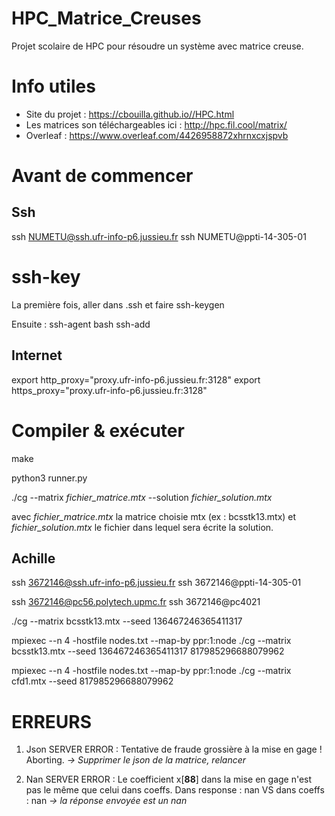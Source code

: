 # HPC_Matrice_Creuses
Projet scolaire de HPC pour résoudre un système avec matrice creuse.

# Info utiles
* Site du projet : https://cbouilla.github.io//HPC.html
* Les matrices son téléchargeables ici : http://hpc.fil.cool/matrix/
* Overleaf : https://www.overleaf.com/4426958872xhrnxcxjspvb

# Avant de commencer
## Ssh
ssh NUMETU@ssh.ufr-info-p6.jussieu.fr
ssh NUMETU@ppti-14-305-01

# ssh-key
La première fois, aller dans .ssh et faire
ssh-keygen

Ensuite :
ssh-agent bash
ssh-add
## Internet
export http_proxy="proxy.ufr-info-p6.jussieu.fr:3128"
export https_proxy="proxy.ufr-info-p6.jussieu.fr:3128"

# Compiler & exécuter
make

python3 runner.py

./cg --matrix *fichier_matrice.mtx* --solution *fichier_solution.mtx*

avec *fichier_matrice.mtx* la matrice choisie mtx (ex : bcsstk13.mtx)
et *fichier_solution.mtx* le fichier dans lequel sera écrite la solution.

## Achille
ssh 3672146@ssh.ufr-info-p6.jussieu.fr
ssh 3672146@ppti-14-305-01

ssh 3672146@pc56.polytech.upmc.fr
ssh 3672146@pc4021

./cg --matrix bcsstk13.mtx --seed 136467246365411317

mpiexec --n 4 -hostfile nodes.txt --map-by ppr:1:node ./cg --matrix bcsstk13.mtx --seed 136467246365411317
817985296688079962

mpiexec --n 4 -hostfile nodes.txt --map-by ppr:1:node ./cg --matrix cfd1.mtx --seed 817985296688079962

# ERREURS
 1. Json
SERVER ERROR : Tentative de fraude grossière à la mise en gage !
Aborting.
*-> Supprimer le json de la matrice, relancer*

2. Nan
SERVER ERROR : Le coefficient x[**88**] dans la mise en gage n'est pas le même que celui dans coeffs. Dans response : nan VS dans coeffs : nan
*-> la réponse envoyée est un nan*

